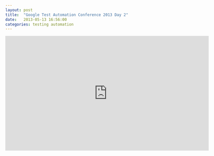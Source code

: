 ```yaml
---
layout: post
title:  "Google Test Automation Conference 2013 Day 2"
date:   2013-05-13 16:56:00
categories: testing automation
---
```


<iframe width="640" height="360" src="http://www.youtube.com/embed/ShBxhL4t7i0" frameborder="0"></iframe>